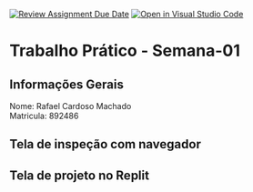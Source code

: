 [![Review Assignment Due Date](https://classroom.github.com/assets/deadline-readme-button-22041afd0340ce965d47ae6ef1cefeee28c7c493a6346c4f15d667ab976d596c.svg)](https://classroom.github.com/a/Ue6hVgM5)
[![Open in Visual Studio Code](https://classroom.github.com/assets/open-in-vscode-2e0aaae1b6195c2367325f4f02e2d04e9abb55f0b24a779b69b11b9e10269abc.svg)](https://classroom.github.com/online_ide?assignment_repo_id=18501131&assignment_repo_type=AssignmentRepo)
# Trabalho Prático - Semana-01

## Informações Gerais
Nome: Rafael Cardoso Machado    
Matricula: 892486

## Tela de inspeção com navegador


## Tela de projeto no Replit

